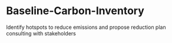 # Baseline-Carbon-Inventory
Identify hotspots to reduce emissions and propose reduction plan consulting with stakeholders
